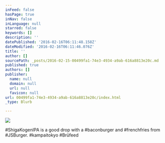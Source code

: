 ```yaml
---
inFeed: false
hasPage: true
inNav: false
inLanguage: null
starred: false
keywords: []
description: ''
datePublished: '2016-02-16T06:11:48.158Z'
dateModified: '2016-02-16T06:11:46.076Z'
title: ''
author: []
sourcePath: _posts/2016-02-15-00499fa1-74e3-4934-a9ab-616a8813e20c.md
published: true
authors: []
publisher:
  name: null
  domain: null
  url: null
  favicon: null
url: 00499fa1-74e3-4934-a9ab-616a8813e20c/index.html
_type: Blurb

---
```

![](https://the-grid-user-content.s3-us-west-2.amazonaws.com/30a807e4-8cda-4d7d-add7-bb6f6f3b3606.jpg)

\#ShigaKogenIPA is a good drop with a \#baconburger and \#frenchfries from \#JSBurger. \#kampaitokyo \#Brüfeed